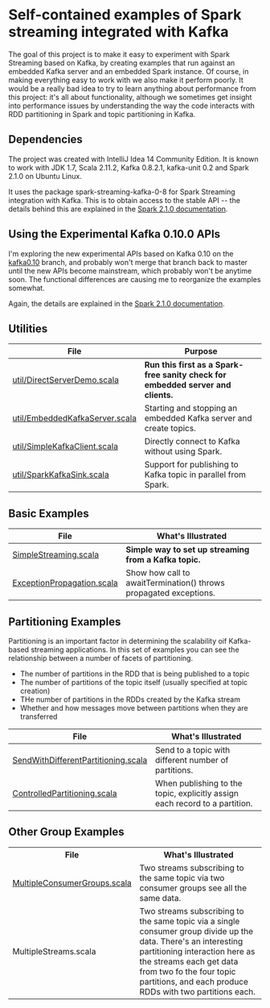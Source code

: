# Self-contained examples of Spark streaming integrated with Kafka

The goal of this project is to make it easy to experiment with Spark Streaming based on Kafka,
by creating examples that run against an embedded Kafka server and an embedded Spark instance.
Of course, in making everything easy to work with we also make it perform poorly. It would be a
really bad idea to try to learn anything about performance from this project: it's all
about functionality, although we sometimes get insight into performance issues by understanding
the way the
code interacts with RDD partitioning in Spark and topic partitioning in Kafka.

## Dependencies

The project was created with IntelliJ Idea 14 Community Edition. It is known to work with
JDK 1.7, Scala 2.11.2, Kafka 0.8.2.1, kafka-unit 0.2 and Spark 2.1.0 on Ubuntu Linux.

It uses the package spark-streaming-kafka-0-8 for Spark Streaming integration with Kafka.
This is to obtain access to the stable API -- the details
behind this are explained in the
[Spark 2.1.0 documentation](https://spark.apache.org/docs/2.1.0/streaming-kafka-integration.html).

## Using the Experimental Kafka 0.10.0 APIs

I'm exploring the new experimental APIs based on Kafka 0.10 on the
[kafka0.10](https://github.com/spirom/spark-streaming-with-kafka/tree/kafka0.10) branch, and probably won't merge
that branch back to master until the new APIs become mainstream, which
probably won't be anytime soon. The functional differences are causing me to reorganize the examples somewhat.

Again, the details are explained in the
[Spark 2.1.0 documentation](https://spark.apache.org/docs/2.1.0/streaming-kafka-integration.html).


## Utilities

| File                  | Purpose    |
|---------------------------------|-----------------------|
| [util/DirectServerDemo.scala](src/main/scala/util/DirectServerDemo.scala) | **Run this first as a Spark-free sanity check for embedded server and clients.** |
| [util/EmbeddedKafkaServer.scala](src/main/scala/util/EmbeddedKafkaServer.scala) | Starting and stopping an embedded Kafka server and create topics. |
| [util/SimpleKafkaClient.scala](src/main/scala/util/SimpleKafkaClient.scala) | Directly connect to Kafka without using Spark. |
| [util/SparkKafkaSink.scala](src/main/scala/util/SparkKafkaSink.scala) | Support for publishing to Kafka topic in parallel from Spark. |

## Basic Examples

| File                  | What's Illustrated    |
|---------------------------------|-----------------------|
| [SimpleStreaming.scala](src/main/scala/SimpleStreaming.scala) | **Simple way to set up streaming from a Kafka topic.** |
| [ExceptionPropagation.scala](src/main/scala/ExceptionPropagation.scala) | Show how call to awaitTermination() throws propagated exceptions. |

## Partitioning Examples

Partitioning is an important factor in determining the scalability oif Kafka-based streaming applications.
In this set of examples you can see the relationship between a number of facets of partitioning.
* The number of partitions in the RDD that is being published to a topic
* The number of partitions of the topic itself (usually specified at topic creation)
* THe number of partitions in the RDDs created by the Kafka stream
* Whether and how messages move between partitions when they are transferred


| File                  | What's Illustrated    |
|---------------------------------|-----------------------|
| [SendWithDifferentPartitioning.scala](src/main/scala/SendWithDifferentPartitioning.scala) | Send to a topic with different number of partitions. |
| [ControlledPartitioning.scala](src/main/scala/ControlledPartitioning.scala) | When publishing to the topic, explicitly assign each record to a partition. |

## Other Group Examples

<table>
<tr><th>File</th><th>What's Illustrated</th></tr>
<tr>
<td><a href="src/main/scala/MultipleConsumerGroups.scala">MultipleConsumerGroups.scala</a></td>
<td>Two streams subscribing to the same topic via two consumer groups see all the same data.</td>
</tr>
<tr>
<td><href ="src/main/scala/MultipleStreams.scala">MultipleStreams.scala</a></td>
<td>Two streams subscribing to the same topic via a single consumer group divide up the data.
There's an interesting partitioning interaction here as the streams each get data from two fo the four topic
partitions, and each produce RDDs with two partitions each. </td>
</tr>
</table>

